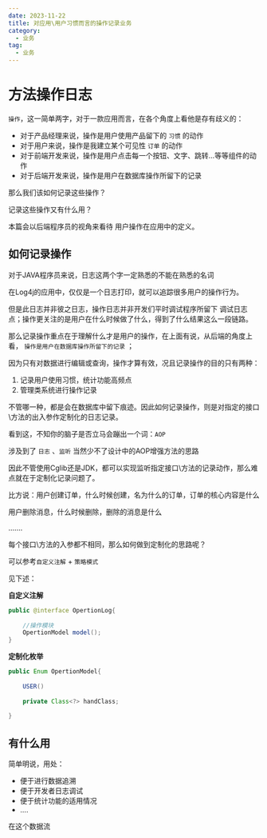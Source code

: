 ```yaml
---
date: 2023-11-22
title: 对应用\用户习惯而言的操作记录业务
category: 
  - 业务
tag:
  - 业务
---
```

# 方法操作日志

`操作`，这一简单两字，对于一款应用而言，在各个角度上看他是存有歧义的：

- 对于产品经理来说，操作是用户使用产品留下的 `习惯` 的动作
- 对于用户来说，操作是我建立某个可见性 `订单` 的动作
- 对于前端开发来说，操作是用户点击每一个按钮、文字、跳转...等等组件的动作
- 对于后端开发来说，操作是用户在数据库操作所留下的记录

那么我们该如何记录这些操作？

记录这些操作又有什么用？

本篇会以后端程序员的视角来看待 用户操作在应用中的定义。



## 如何记录操作

对于JAVA程序员来说，日志这两个字一定熟悉的不能在熟悉的名词

在Log4j的应用中，仅仅是一个日志打印，就可以追踪很多用户的操作行为。

但是此日志并非彼之日志，操作日志并非开发们平时调试程序所留下 调试日志点；操作更关注的是用户在什么时候做了什么，得到了什么结果这么一段链路。

那么记录操作重点在于理解什么才是用户的操作，在上面有说，从后端的角度上看， `操作是用户在数据库操作所留下的记录` ；

因为只有对数据进行编辑或查询，操作才算有效，况且记录操作的目的只有两种：

1. 记录用户使用习惯，统计功能高频点
2. 管理类系统进行操作记录

不管哪一种，都是会在数据库中留下痕迹。因此如何记录操作，则是对指定的接口\方法的出入参作定制化的日志记录。

看到这，不知你的脑子是否立马会蹦出一个词：`AOP`

涉及到了 `日志` 、`监听` 当然少不了设计中的AOP增强方法的思路

因此不管使用Cglib还是JDK，都可以实现监听指定接口\方法的记录动作，那么难点就在于定制化记录问题了。

比方说：用户创建订单，什么时候创建，名为什么的订单，订单的核心内容是什么

用户删除消息，什么时候删除，删除的消息是什么

.......

每个接口\方法的入参都不相同，那么如何做到定制化的思路呢？

可以参考`自定义注解` + `策略模式` 

见下述：

**自定义注解**

```java
public @interface OpertionLog{
    
    //操作模块
    OpertionModel model();
}
```

**定制化枚举**

```java
public Enum OpertionModel{
    
    USER()
    
    private Class<?> handClass;
    
}
```







## 有什么用

简单明说，用处：

- 便于进行数据追溯
- 便于开发者日志调试
- 便于统计功能的适用情况
- ....

在这个数据流

